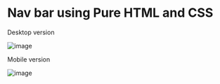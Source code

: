 # Nav bar using Pure HTML and CSS 

Desktop version

![image](https://user-images.githubusercontent.com/7554386/182190128-bdf54e83-0a46-4196-af6b-0bddc53e60b9.png)

Mobile version

![image](https://user-images.githubusercontent.com/7554386/182295282-c1147d91-b551-44c4-8000-eddf468ae179.png)
